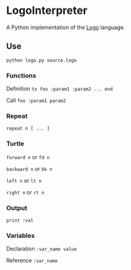 LogoInterpreter
===============

A Python implementation of the [Logo](https://el.media.mit.edu/logo-foundation) language.

## Use
`python logo.py source.logo`

### Functions
Definition
`to foo :param1 :param2 ... end`

Call
`foo :param1 param2`

### Repeat
`repeat n [ ... ]`
### Turtle
`forward n` or `fd n`

`backward n` or `bk n`

`left n` or `lt n`

`right n` or `rt n`

### Output
`print :val`
### Variables
Declaration
`:var_name value`

Reference
`:var_name`
